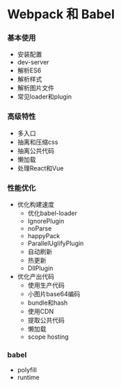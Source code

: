 # Webpack 和 Babel
### 基本使用
- 安装配置
- dev-server
- 解析ES6
- 解析样式
- 解析图片文件
- 常见loader和plugin
### 高级特性
- 多入口
- 抽离和压缩css
- 抽离公共代码
- 懒加载
- 处理React和Vue
### 性能优化
- 优化构建速度
  - 优化babel-loader
  - IgnorePlugin
  - noParse
  - happyPack
  - ParallelUglifyPlugin
  - 自动刷新
  - 热更新
  - DllPlugin
- 优化产出代码
  - 使用生产代码
  - 小图片base64编码
  - bundle和hash
  - 使用CDN
  - 提取公共代码
  - 懒加载
  - scope hosting
### babel
  - polyfill
  - runtime